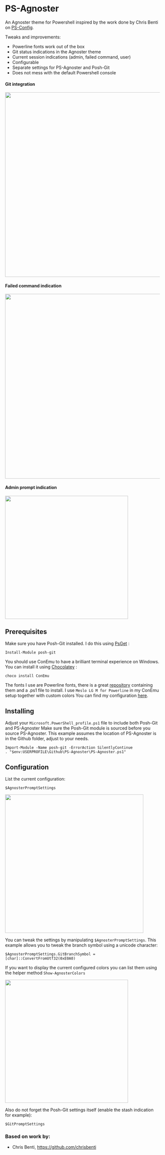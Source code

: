 PS-Agnoster
===========

An Agnoster theme for Powershell inspired by the work done by Chris Benti on [PS-Config](https://github.com/chrisbenti/PS-Config).

Tweaks and improvements:
* Powerline fonts work out of the box
* Git status indications in the Agnoster theme
* Current session indications (admin, failed command, user)
* Configurable
* Separate settings for PS-Agnoster and Posh-Git
* Does not mess with the default Powershell console

#### Git integration
<img src="http://herebedragons.io/wp-content/uploads/2016/03/agnoster_git.png" width="600">

#### Failed command indication
<img src="http://herebedragons.io/wp-content/uploads/2016/03/agnoster_failed.png" width="600">

#### Admin prompt indication
<img src="http://herebedragons.io/wp-content/uploads/2016/03/agnoster_admin.png" width="400">

Prerequisites
-------------

Make sure you have Posh-Git installed. I do this using [PsGet](http://psget.net/) :

```
Install-Module posh-git
```

You should use ConEmu to have a brilliant terminal experience on Windows. You can install it using [Chocolatey](https://chocolatey.org/) :

```
choco install ConEmu
```

The fonts I use are Powerline fonts, there is a great [repository](https://github.com/powerline/fonts) containing them and a .ps1 file to install.
I use `Meslo LG M for Powerline` in my ConEmu setup together with custom colors You can find my configuration [here](https://gist.github.com/JanJoris/e22a5fa034caa84dd5cb).

Installing
----------

Adjust your `Microsoft.PowerShell_profile.ps1` file to include both Posh-Git and PS-Agnoster
Make sure the Posh-Git module is sourced before you source PS-Agnoster.
This example assumes the location of PS-Agnoster is in the Github folder, adjust to your needs.

```
Import-Module -Name posh-git -ErrorAction SilentlyContinue
. "$env:USERPROFILE\Github\PS-Agnoster\PS-Agnoster.ps1"
```

Configuration
-------------

List the current configuration:

````
$AgnosterPromptSettings
````

<img src="http://herebedragons.io/wp-content/uploads/2016/03/agnosterpromptsettings.png" width="450">

You can tweak the settings by manipulating `$AgnosterPromptSettings`.
This example allows you to tweak the branch symbol using a unicode character:

````
$AgnosterPromptSettings.GitBranchSymbol = [char]::ConvertFromUtf32(0xE0A0)
````

If you want to display the current configured colors you can list them using the helper method `Show-AgnosterColors`

<img src="http://herebedragons.io/wp-content/uploads/2016/03/agnoster_colors-1.png" width="400">

Also do not forget the Posh-Git settings itself (enable the stash indication for example):

````
$GitPromptSettings
````

### Based on work by:

 - Chris Benti, https://github.com/chrisbenti
